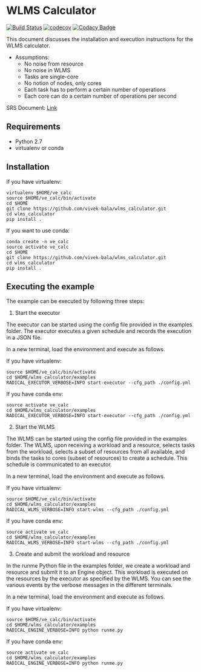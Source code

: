 # WLMS Calculator

[![Build Status](https://travis-ci.com/vivek-bala/wlms_calculator.svg?token=LFpZhEFdwrpxHek4Duj6&branch=master)](https://travis-ci.com/vivek-bala/wlms_calculator)
[![codecov]()]()
[![Codacy Badge]()]()

This document discusses the installation and execution instructions
for the WLMS calculator.

* Assumptions:
  * No noise from resource
  * No noise in WLMS
  * Tasks are single-core
  * No notion of nodes, only cores
  * Each task has to perform a certain number of operations
  * Each core can do a certain number of operations per second

SRS Document: [Link](ttps://docs.google.com/document/d/1g--pYhwbrSz8m2XrJJcEpc3w8EcNSufa_GrJhrKdfn4/edit)

## Requirements

* Python 2.7
* virtualenv or conda

## Installation

If you have virtualenv:

```
virtualenv $HOME/ve_calc
source $HOME/ve_calc/bin/activate
cd $HOME
git clone https://github.com/vivek-bala/wlms_calculator.git
cd wlms_calculator
pip install .
```

If you want to use conda:

```
conda create -n ve_calc
source activate ve_calc
cd $HOME
git clone https://github.com/vivek-bala/wlms_calculator.git
cd wlms_calculator
pip install .
```


## Executing the example

The example can be executed by following three steps:

1. Start the executor

The executor can be started using the config file provided in the examples
folder. The executor executes a given schedule and records the execution in
a JSON file.

In a new terminal, load the environment and execute as follows.

If you have virtualenv:
```
source $HOME/ve_calc/bin/activate
cd $HOME/wlms_calculator/examples
RADICAL_EXECUTOR_VERBOSE=INFO start-executor --cfg_path ./config.yml
```

If you have conda env:
```
source activate ve_calc
cd $HOME/wlms_calculator/examples
RADICAL_EXECUTOR_VERBOSE=INFO start-executor --cfg_path ./config.yml
```

2. Start the WLMS

The WLMS can be started using the config file provided in the examples
folder. The WLMS, upon receiving a workload and a resource, selects tasks
from the workload, selects a subset of resources from all available, and binds
the tasks to cores (subset of resources) to create a schedule. This schedule is
communicated to an executor.

In a new terminal, load the environment and execute as follows.


If you have virtualenv:
```
source $HOME/ve_calc/bin/activate
cd $HOME/wlms_calculator/examples
RADICAL_WLMS_VERBOSE=INFO start-wlms --cfg_path ./config.yml
```

If you have conda env:
```
source activate ve_calc
cd $HOME/wlms_calculator/examples
RADICAL_WLMS_VERBOSE=INFO start-wlms --cfg_path ./config.yml
```

3. Create and submit the workload and resource

In the runme Python file in the examples folder, we create a workload and
resource and submit it to an Engine object. This workload is executed on the
resources by the executor as specified by the WLMS. You can see the various
events by the verbose messages in the different terminals.

In a new terminal, load the environment and execute as follows.


If you have virtualenv:
```
source $HOME/ve_calc/bin/activate
cd $HOME/wlms_calculator/examples
RADICAL_ENGINE_VERBOSE=INFO python runme.py
```

If you have conda env:
```
source activate ve_calc
cd $HOME/wlms_calculator/examples
RADICAL_ENGINE_VERBOSE=INFO python runme.py
```